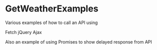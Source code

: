 # GetWeatherExamples

Various examples of how to call an API using

Fetch
jQuery Ajax

Also an example of using Promises to show delayed response from API